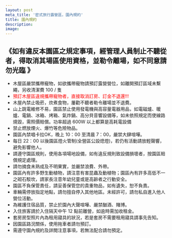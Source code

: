```yaml
---
layout: post
meta_title: '密式旅行露營區，園內規約'
title: 園內規約
description: 
image:
---
```

## 《如有違反本園區之規定事項，經管理人員制止不聽從者，得取消其場區使用資格，並勒令離場，如不同意請勿光臨 》

- 木屋區嚴禁攜帶寵物，如欲攜帶寵物請預訂露營營位，如離開預訂區域未繫繩，另收清潔費 100 / 隻
- <span style="color:red">預訂木屋區違規攜帶寵物者，直接取消訂房、訂金不退還!!!</span>
- 木屋內禁止吸菸，炊煮食物，屢勸不聽者勒令離場並不退費。
- 山上跳電維修不易，園區禁止使用發電機與高容量電器用品，如電磁爐、暖爐、電鍋、冰箱、烤箱、氣炸鍋、高分貝音響設備等，如未依照規定而使線路燒毀，需照價賠償。功率超過 600W 以上都算是高耗電設備
- 禁止燃放煙火、爆竹等危險物品。
- 園區內禁唱卡拉OK，晚上 10：00 至清晨 7：00，嚴禁大肆喧嘩。
- 每日 22：00 以後園區燈火管制(全營區公設熄燈)，若仍有活動請放輕聲響，避免影響他人。
- 請遵守園區規則，使用各項場地設備，如有違反規則致設備損壞者，按園區賠償規定處理。
- 請勿摘食未熟成及不明果實，並嚴禁浪費、外帶。
- 園區內有許多野生動植物，請注意有害昆蟲及動植物；園區內有許多高低不一之砌石駁坎，請家長注意年幼兒童或是高齡者之行動安全。
- 園區不負保管責任，請妥善保管您的貴重物品，如有遺失，恕不負責。
- 車輛需停放指定地點，請勿擅自停入其他地區。未經許可，請勿私自進入他人營位活動。
- 為維護住宿品質，禁止於園內大聲喧嘩、嚴禁酗酒、賭博。
- 入住旅客請於入住隔天中午 12 點前離營，如逾時需加收租金。
- 套房房型照片內為租用寢具的狀況，若是套房不需要租用寢具請事先告知。
- 因園區路況關係，使用拖車者請勿預訂。
- 需遵守園內規約及詳閲注意事項，若無法配合請勿預定。
